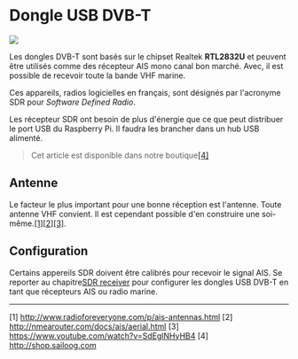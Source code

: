 # Dongle USB DVB-T

![](../en/sdr.png)

Les dongles DVB-T sont basés sur le chipset Realtek **RTL2832U** et peuvent être utilisés comme des récepteur AIS mono canal bon marché. Avec, il est possible de recevoir toute la bande VHF marine.

Ces appareils, radios logicielles en français, sont désignés par l'acronyme SDR pour _Software Defined Radio_.

Les récepteur SDR ont besoin de plus d'énergie que ce que peut distribuer le port USB du Raspberry Pi. Il faudra les brancher dans un hub USB alimenté.

>Cet article est disponible dans notre boutique[[4]](http://shop.sailoog.com)

## Antenne

Le facteur le plus important pour une bonne réception est l'antenne. Toute antenne VHF convient. Il est cependant possible d'en construire une soi-même.[[1]](http://www.radioforeveryone.com/p/ais-antennas.html)[[2]](http://nmearouter.com/docs/ais/aerial.html)[[3]](https://www.youtube.com/watch?v=SdEglNHyHB4).

## Configuration

Certains appereils SDR doivent être calibrés pour recevoir le signal AIS. Se reporter au chapitre[SDR receiver](/sdr-receiver.md) pour configurer les dongles USB DVB-T en tant que récepteurs AIS ou radio marine.

---

[1] http://www.radioforeveryone.com/p/ais-antennas.html [2] http://nmearouter.com/docs/ais/aerial.html [3] https://www.youtube.com/watch?v=SdEglNHyHB4 [4] http://shop.sailoog.com

